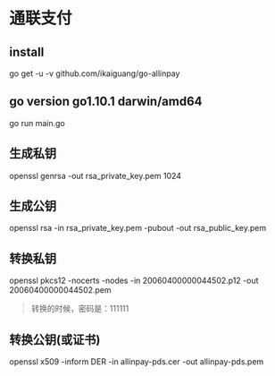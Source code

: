 # 通联支付

## install

go get -u -v github.com/ikaiguang/go-allinpay

## go version go1.10.1 darwin/amd64

go run main.go

## 生成私钥

openssl genrsa -out rsa_private_key.pem 1024

## 生成公钥

openssl rsa -in rsa_private_key.pem -pubout -out rsa_public_key.pem

## 转换私钥

openssl pkcs12 -nocerts -nodes -in 20060400000044502.p12 -out 20060400000044502.pem

> 转换的时候，密码是：111111

## 转换公钥(或证书)

openssl x509 -inform DER -in allinpay-pds.cer -out allinpay-pds.pem

